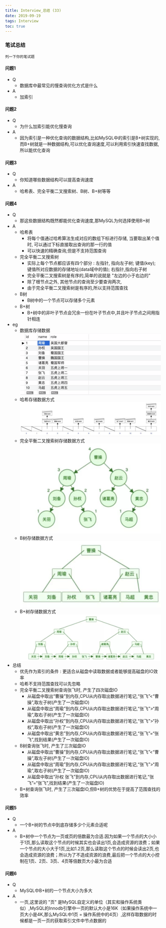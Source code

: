 ```yaml
---
title: Interview_总结 (33)
date: 2019-09-19
tags: Interview
toc: true
---
```


### 笔试总结
    列一下你的笔试题
    
<!-- more -->

#### 问题1
- Q
    * 数据库中最常见的慢查询优化方式是什么
- A
    * 加索引

#### 问题2
- Q
    * 为什么加索引能优化慢查询
- A
    * 因为索引是一种优化查询的数据结构,比如MySQL中的索引是B+树实现的,而B+树就是一种数据结构,可以优化查询速度,可以利用索引快速查找数据,所以能优化查询

#### 问题3
- Q
    * 你知道哪些数据结构可以提高查询速度
- A
    * 哈希表、完全平衡二叉搜索树、B树、B+树等等

#### 问题4
- Q
    * 那这些数据结构既然都能优化查询速度,那MySQL为何选择使用B+树
- A
    * 哈希表
        * 将每个值通过哈希算法生成对应的数组下标进行存储, 当要取出某个值时, 可以通过下标直接取出查询的那一行的值
        * 可以快速的精确查询,但是不支持范围查询
    * 完全平衡二叉搜索树
        * 实际上每个节点都应该有四个部分 : 左指针, 指向左子树; 键值(key); 键值所对应数据的存储地址(data域中的值); 右指针,指向右子树
        * 完全平衡二叉搜索树是有序的,简单的说就是 "左边的小于右边的"
        * 除了根节点之外, 其他节点的查询至少要查询两次,
        * 由于完全平衡二叉搜索树是有序的,所以支持范围查找
    * B树
        * B树中的一个节点可以存储多个元素
    * B+树
        * B+树中的非叶子节点会冗余一份在叶子节点中,并且叶子节点之间用指针相连
- eg
    * 数据库存储数据 ![数据库存储数据](/img/20190919_1.png)
    * 哈希存储数据方式 ![哈希存储数据方式](/img/20190919_2.png)
    * 完全平衡二叉搜索树存储数据方式 ![完全平衡二叉搜索树存储数据方式](/img/20190919_3.png)
    * B树存储数据方式 ![B树存储数据方式](/img/20190919_4.png)
    * B+树存储数据方式 ![B+树存储数据方式](/img/20190919_5.png)
- 总结
    * 优先作为索引的条件 : 更适合从磁盘中读取数据或者能够提高磁盘的IO效率
    * 哈希不支持范围查找可以先忽略
    * 完全平衡二叉搜索树查询张飞时, 产生了四次磁盘IO
        * 从磁盘中取出“曹操”到内存,CPU从内存取出数据进行笔记,“张飞”<“曹操”,取左子树(产生了一次磁盘IO)
        * 从磁盘中取出“周瑜”到内存,CPU从内存取出数据进行笔记,“张飞”>“周瑜”,取右子树(产生了一次磁盘IO)
        * 从磁盘中取出“孙权”到内存,CPU从内存取出数据进行笔记,“张飞”>“孙权”,取右子树(产生了一次磁盘IO)
        * 从磁盘中取出“黄忠”到内存,CPU从内存取出数据进行笔记,“张飞”=“张飞”,找到结果(产生了一次磁盘IO)
    * B树查询张飞时, 产生了三次磁盘IO
        * 从磁盘中取出“曹操”到内存,CPU从内存取出数据进行笔记,“张飞”<“曹操”,取左子树(产生了一次磁盘IO)
        * 从磁盘中取出“周瑜”到内存,CPU从内存取出数据进行笔记,“张飞”>“周瑜”,取右子树(产生了一次磁盘IO)
        * 从磁盘中取出“孙权 张飞”到内存,CPU从内存取出数据进行笔记,“张飞”=“张飞”,找到结果(产生了一次磁盘IO)
    * B+树查询张飞时, 产生了三次磁盘IO,但B+树的优势在于提高了范围查找的效率

#### 问题5
- Q
    * 一个B+树的节点中到底存储多少个元素合适呢
- A
    * B+树中一个节点为一页或页的倍数最为合适.因为如果一个节点的大小小于1页,那么读取这个节点的时候其实也会读出1页,会造成资源的浪费；如果一个节点的大小大于1页,比如1.2页,那么读取这个节点的时候会读出2页,也会造成资源的浪费；所以为了不造成资源的浪费,最后把一个节点的大小控制在1页、2页、3页、4页等倍数页大小最为合适

#### 问题6
- Q
    * MySQL中B+树的一个节点大小为多大
- A
    * 一页,这里说的 "页" 是MySQL自定义的单位（其实和操作系统类似）,MySQL的Innodb引擎中一页的默认大小是16K（如果操作系统中一页大小是4K,那么MySQL中1页 = 操作系统中的4页）,这样存取数据的时候都是一页一页的获取索引文件中节点数据的




